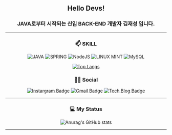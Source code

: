 ## <center>Hello Devs!</center>

### <center>JAVA로부터 시작되는 신입 BACK-END 개발자 김재성 입니다.</center>


---
### <center>📫 SKILL

<center>

![JAVA](https://img.shields.io/badge/Java-ED8B00?style=for-the-badge&logo=java&logoColor=white) 
![SPRING](https://img.shields.io/badge/Spring-6DB33F?style=for-the-badge&logo=spring&logoColor=white)
![NodeJS](https://img.shields.io/badge/Nodejs-#FFF900?style=for-the-badge&logo=nodejs&logoColor=white)
![LINUX MINT](https://img.shields.io/badge/Linux_Mint-87CF3E?style=for-the-badge&logo=linux-mint&logoColor=white)
![MySQL](https://img.shields.io/badge/MySQL-4479A1?style=for-the-badge&logo=mysql&logoColor=white)

[![Top Langs](https://github-readme-stats.vercel.app/api/top-langs/?username=KIM-JS-95)](https://github.com/anuraghazra/github-readme-stats)

</center>


 ### <center>👨👩 Social

<center>

[![Instargram Badge](https://img.shields.io/badge/Instagram-E4405F?style=for-the-badge&logo=instagram&logoColor=white&link=https://www.instagram.com/k.jasoooon/)](https://www.instagram.com/k.jasoooon/)
[![Gmail Badge](https://img.shields.io/badge/Gmail-d14836?style=for-the-badge&logo=Gmail&logoColor=white&link=mailto:baugh248730@gmail.com)](mailto:baugh248730@gmail.com)
[![Tech Blog Badge](https://img.shields.io/badge/-Tech%20Blog-655ced?style=for-the-badge&logo=github&logoColor=white&link=https://kim-js-95.github.io/)](https://kim-js-95.github.io/)

</center>

---

 ### <center>💻 My Status

<center>

![Anurag's GitHub stats](https://github-readme-stats.vercel.app/api?username=KIM-JS-95&show_icons=true&theme=radical)

</center>

---

<!--
**KIM-JS-95/KIM-JS-95** is a ✨ _special_ ✨ repository because its `README.md` (this file) appears on your GitHub profile.

Here are some ideas to get you started:

- 🔭 I’m currently working on ...
- 🌱 I’m currently learning ...
- 👯 I’m looking to collaborate on ...
- 🤔 I’m looking for help with ...
- 💬 Ask me about ...
- 📫 How to reach me: ...
- 😄 Pronouns: ...
- ⚡ Fun fact: ...

-->

